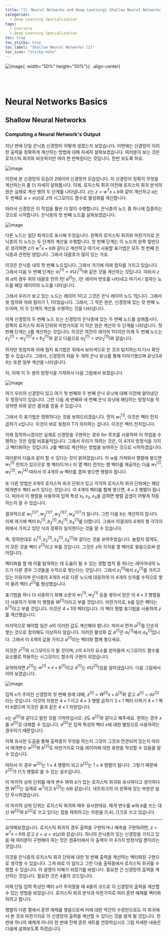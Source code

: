 ```yaml
---
title: "[Ⅰ. Neural Networks and Deep Learning] Shallow Neural Networks (2)"
categories:
  - Deep Learning Specialization
tags:
  - Coursera
  - Deep Learning Specialization
toc: true
toc_sticky: true
toc_label: "Shallow Neural Networks (2)"
toc_icon: "sticky-note"
---
```


![image](https://user-images.githubusercontent.com/55765292/172768350-41a6b2f0-9468-4b13-bc94-4a38f89ce5e6.png){: width="50%" height="50%"}{: .align-center}

<br><br>

# Neural Networks Basics

## Shallow Neural Networks

### Computing a Neural Network's Output
지난 번에 단일 은닉층 신경망이 어떻게 생겼는지 보았습니다. 이번에는 신경망이 이러한 출력을 정확하게 계산하는 방법에 대해 자세히 살펴보겠습니다. 여러분이 보는 것은 로지스틱 회귀와 비슷하지만 여러 번 반복된다는 것입니다. 한번 보도록 하죠.

![image](https://user-images.githubusercontent.com/55765292/175211134-6f07c96f-c611-46c2-a9fe-4919b83598fd.png)

이전에 본 신경망의 모습이 2레이어 신경망의 모습입니다. 이 신경망이 정확히 무엇을 계산하는지 좀 더 자세히 살펴봅시다. 이제, 로지스틱 회귀 이전에 로지스틱 회귀 분석의 원은 실제로 계산 행의 두 단계를 나타냅니다. $z$는 $z = w^Tx + b$와 같이 계산하고 $a$는 두 번째로 $a = \sigma{(z)}$로 $z$의 시그모이드 함수로 활성화를 계산합니다.

따라서 신경망은 이 작업을 훨씬 더 많이 수행합니다. 은닉층의 노드 중 하나에 집중하는 것으로 시작합니다. 은닉층의 첫 번째 노드를 살펴보겠습니다.

![image](https://user-images.githubusercontent.com/55765292/175210773-9f7bb52c-4d17-405f-8be9-912a59f7d56c.png)

다른 노드는 일단 회색으로 표시해 두었습니다. 왼쪽의 로지스틱 회귀와 마찬가지로 은닉층의 이 노드는 두 단계의 계산을 수행합니다. 첫 번째 단계는 이 노드의 왼쪽 절반으로 생각하면 $z$가 $w^Tx + b$와 같다고 계산하고 여기서 사용할 표기법은 모두 첫 번째 은닉층과 관련된 양입니다. 그래서 대괄호가 많이 있는 거죠.

이것은 은닉층 내의 첫 번째 노드입니다. 그래서 거기에 아래 첨자를 가지고 있습니다. 그래서 다음 두 번째 단계는 $a_1^{[1]} = \sigma{(z_1^{[1]})}$와 같은 것을 계산하는 것입니다. 따라서 $z$와 $a$의 경우 위의 대괄호 안의 $l$인 $a^{[l]}$는, $l$은 레이어 번호를 나타내고 여기서 $i$ 첨자는 노드를 해당 레이어의 노드를 나타냅니다.

그래서 우리가 보고 있는 노드는 레이어 1이고 그것은 은닉 레이어 노드 1입니다. 그래서 윗 첨자와 아래 첨자가 1, 1이었습니다. 그래서, 그 작은 원은, 신경망에 있는 첫 번째 노드이며, 이 두 단계의 계산을 수행하는 것을 나타냅니다.

이제 신경망의 두 번째 노드 또는 신경망의 은닉층에 있는 두 번째 노드를 살펴봅시다. 왼쪽의 로지스틱 회귀 단위와 마찬가지로 이 작은 원은 계산의 두 단계를 나타냅니다. 첫 번째 단계는 $z$를 계산하는 것입니다. 이것은 여전히 레이어 1이지만 이제 두 번째 노드는 $z_2^{[1]} = w_2^{[1]T}x + b_2^{[1]}$와 같고 다음으로 $a_2^{[1]} = \sigma{(z_2^{[1]})}$와 같습니다.

하지만 윗첨자와 아래 첨자 표기법은 위에서 보라색으로 쓴 것과 일치하는지 다시 확인할 수 있습니다. 그래서, 신경망의 처음 두 개의 은닉 유닛를 통해 이야기했으며 유닛3과 4는 또한 일부 계산을 나타냅니다.

자, 이제 이 두 쌍의 방정식을 가져와서 다음 그림에서 보겠습니다.

![image](https://user-images.githubusercontent.com/55765292/175210912-f95c0f5c-82f2-4576-9e52-231fb8a44f62.png)

여기 우리의 신경망이 있고 여기 첫 번째와 두 번째 은닉 유닛에 대해 이전에 알아냈던 두 방정식이 있습니다. 그런 다음 세 번째와 네 번째 은닉 유닛에 해당하는 방정식을 작성하면 위와 같은 결과를 얻을 수 있습니다.

그래서 이 표기법은 명확하다는 것을 보여드리겠습니다. 먼저 $w_1^{[1]}$, 이것은 벡터 전치 곱하기 $x$입니다. 이것이 바로 윗첨자 T가 의미하는 겁니다. 이것은 벡터 전치입니다.

이제 짐작하시겠지만 실제로 신경망을 구현하는 경우 for 루프를 사용하여 이 작업을 수행하는 것은 정말 비효율적입니다. 그래서 우리가 하려는 것은, 이 4가지 방정식을 가지고 벡터화하는 것입니다. $z$를 벡터로 계산하는 방법을 보여주는 것으로 시작하겠습니다.

여러분이 다음과 같이 할 수 있다는 것이 밝혀졌습니다. 이 $w$을 가져와서 행렬에 쌓으면 $w_1^{[1]}$ 전치가 있으므로 행 벡터이거나 이 열 벡터 전치는 행 벡터를 제공하는 다음 $w_1^{[2]}$, $w_1^{[3]}$, $w_1^{[4]}$ 따라서 이 4개의 $w$ 벡터를 겹쳐 쌓으면 행렬이 됩니다.

또 다른 방법은 4개의 로지스틱 회귀 단위가 있고 각각의 로지스틱 회귀 단위에는 해당 매개변수 벡터 $w$가 있다는 것입니다. 
이 4개의 벡터를 함께 쌓으면, $4 \times 3$ 행렬이 됩니다. 
따라서 이 행렬을 사용하여 입력 특성 $x_1,x_2,x_3$을 곱하면 행렬 곱셉이 어떻게 작동하는지 알 수 있습니다.

결과적으로 $w_1^{[1]T}, w_2^{[1]T}, w_3^{[1]T}, w_4^{[1]T}$가 됩니다. 그런 다음 $b$는 계산하지 맙시다. 이제 여기에 벡터 $b_1^{[1]},b_2^{[1]},b_3^{[1]},b_4^{[1]}$를 더합니다. 그래서 이결과의 4개의 행 각각이 위에서 가지고 있던 식과 정확히 일치한다는 것을 알 수 있습니다.

즉, 정의한대로 $z_1^{[1]},z_2^{[1]},z_3^{[1]},z_4^{[1]}$와 같다는 것을 보여주었습니다. 놀랍지 않게도, 이 모든 것을 벡터 $z^{[1]}$라고 부를 것입니다. 그것은 $z$의 각각을 열 벡터로 쌓음으로써 얻어집니다.

벡터화를 할 때 이를 탐색하는 데 도움이 될 수 있는 경험 법칙 중 하나는 레이어내의 노드가 다른 경우 그것들을 수직으로 쌓는다는 것입니다. 그래서 $z_1^{[1]}$에서 $z_4^{[1]}$를 가지고 있는 이유이며 은닉층의 4개의 서로 다른 노드에 대응하여 이 4개의 숫자를 수직으로 쌓아 올려 벡터 $z^{[1]}$를 형성했습니다.

표기법을 하나 더 사용하기 위해 소문자 $w_1^{[1]},w_2^{[1]}$ 등을 쌓아서 얻은 이 $4 \times 3$ 행렬을 더 사용하기 위해 이 행렬을 $W^{[1]}$이라고 부를 것입니다. 마찬가지로, $b$를 담은 벡터는 $b^{[1]}$라고 부를 것입니다. 이것은 $4 \times 1$의 벡터입니다. 이 벡터 행렬 표기법을 사용하여 $z$를 계산했습니다.

마지막으로 해야할 일은 $a$의 이러한 값도 계산해야 합니다. 따라서 먼저 $a^{[1]}$을 단순히 쌓는 것으로 정의해도 이상하지 않습니다. 이러한 활성화 값 $a^{[1]}$은 $a_1^{[1]}$에서 $a_4^{[1]}$입니다. 그래서 이 4개의 값을 가지고 $a^{[1]}$라는 벡터와 함께 쌓으세요.

이것은 $z^{[1]}$의 시그모이드가 될 것이며, $z$의 4가지 요소를 받아들여 시그모이드 함수를 요소별로 적용하는 시그모이드 함수의 구현이 되었습니다.

요약하자면 $z^{[1]}$는 $w^{[1]} \times x + b^{[1]}$이고 
$a^{[1]}$는 $\sigma{(z^{[1]})}$임을 알아냈습니다. 다음 그림에서 이어 보겠습니다.

![image](https://user-images.githubusercontent.com/55765292/175210998-ea1be8c2-2e69-4481-a25d-fef594f9fd56.png)

입력 $x$가 주어진 신경망의 첫 번째 층에 대해, $z^{[1]} = W^{[1]}x + b^{[1]}$와 같고 $a^{[1]} = \sigma{z^{[1]}}$라는 것입니다. 이것의 차원은 $4 \times 1$ 이고 $4 \times 3$ 행렬 곱하기 $3 \times 1$ 벡터 더하기 $4 \times 1$ 벡터 $b$였으며 이것은 끝과 같은 $4 \times 1$ 차원입니다.

$x$는 $a^{[0]}$와 같다고 말한 것을 기억하십시오. 
$\hat{y}$도 $a^{[2]}$와 같다고 해주세요. 원하는 경우 $x$를 $a^{[0]}$로 대체할 수 있습니다. $a^{[0]}$은 입력 특성의 벡터 $x$에 대한 별칭으로 사용하려는 경우이기 때문입니다.

이제 유사한 도출을 통해 출력층이 무엇을 하는지 그것이 그것과 연관되어 있는지 따라서 매개변수 $w^{[2]}$와 $b^{[2]}$도 마찬가지로 다음 레이어에 대한 표현을 작성할 수 있음을 알 수 있습니다.

따라서 이 경우 $w^{[2]}$는 $1 \times 4$ 행렬이 되고 $b^{[2]}$는 $1 \times 4$ 행렬이 됩니다. 그렇기 때문에 $z^{[2]}$가 (1,1) 행렬로 쓸 수 있는 실수입니다. 

이 마지막 상위 단위를 매개 변수 $W$와 $b$가 있는 로지스틱 회귀와 유사하다고 생각하다면 $W^{[2]}$는 실제로 $w^T$이고 $b^{[2]}$는 $b$와 같습니다. 네트워크의 이 왼쪽에 있는 부분은 일단 무시하겠습니다.

이 마지막 상위 단위는 로지스틱 회귀와 매우 유사한데요. 매개 변수를 $w$와 $b$를 쓰는 대신 $W^{[2]}$와 $b^{[2]}$로 쓰고 있다는 점을 제외하고는 차원을 (1,4), (1,1)로 쓰고 있습니다.

---

요약해보겠습니다. 로지스틱 회귀의 경우 출력을 구현하거나 예측을 구현하려면, $z = w^Tx + b$와 같고 $\hat{y} = a = \sigma{(z)}$와 같습니다. 하나의 은닉층이 있는 신경망을 가지고 있을 때 여러분이 구현해야 하는 것은 컴퓨터에서 이 출력이 이 4가지 방정식일 뿐이라는 것입니다.

이것을 은닉층의 로지스틱 회귀 단위에 대한 첫 번째 출력을 계산하는 벡터화된 구현으로 생각할 수 있습니다. 그게 바로 이 일이고 그런 다음 출력층에서 로지스틱 회귀를 수행할 수 있습니다. 이 설명이 이해가 되었기를 바랍니다. 중요한 건 신경망의 출력을 계산하는 것입니다. 필요한 것은 4줄의 코드입니다.

이제 단일 입력 특성인 벡터 $a$가 주어졌을 때 4줄의 코드로 이 신경망의 출력을 계산할 수 있는 방법을 보았습니다. 로지스틱 회귀 분석과 마찬가지로 여러 훈련 예제를 벡터화하려고 합니다.

행렬의 다른 열에서 훈련 예제를 쌓음으로써 이에 대한 약간의 수정만으로도 이 회귀에서 본 것과 마찬가지로 이 신경망의 출력을 계산할 수 있다는 것을 알게 될 것입니다. 한 번에 하나의 예제게 아니라 한 번에 전체 훈련 세트를 연장하십시오 그럼 자세한 내용은 다음에 살펴보도록 하겠습니다.
